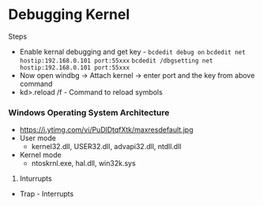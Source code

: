 # Debugging Kernel
Steps
* Enable kernal debugging and get key - ```bcdedit debug on``` ```bcdedit net hostip:192.168.0.101 port:55xxx``` ```bcdedit /dbgsetting net hostip:192.168.0.101 port:55xxx```
* Now open windbg -> Attach kernel -> enter port and the key from above command
* kd>.reload /f - Command to reload symbols

### Windows Operating System Architecture
- https://i.ytimg.com/vi/PuDlDtqfXtk/maxresdefault.jpg
- User mode
    - kernel32.dll, USER32.dll, advapi32.dll, ntdll.dll
- Kernel mode
    -  ntoskrnl.exe, hal.dll, win32k.sys 
1. Inturrupts
- Trap - Interrupts
